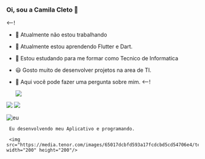 ### Oi, sou a Camila Cleto 👋

<--!
- 🔭 Atualmente não estou trabalhando
- 🌱 Atualmente estou aprendendo Flutter e Dart.
- 👯 Estou estudando para me formar como Tecnico de Informatica
- 😃 Gosto muito de desenvolver projetos na area de TI.
-  💬 Aqui você pode fazer uma pergunta sobre mim.
<--!

    <img src="https://www.ohub.com.br/ideias/wp-content/uploads/2019/04/projeto-infraestrutura-ti.png"/>

<div>
 <a href="https://www.youtube.com/seu-canal-youtube-aqui" target="_blank"><img src="https://img.shields.io/badge/YouTube-FF0000?style=for-the-badge&logo=youtube&logoColor=white" target="_blank"></a>
<a href="https://instagram.com/seu-usuário-instagram-aqui" target="_blank"><img src="https://img.shields.io/badge/-Instagram-%23E4405F?style=for-the-badge&logo=instagram&logoColor=white" target="_blank"></a>
    
![eu](https://user-images.githubusercontent.com/99681842/154809751-d9984890-7cef-4772-aa68-7057938a433f.png)
 
     Eu desenvolvendo meu Aplicativo e programando.
 
     <img src="https://media.tenor.com/images/65017dcbfd593a17fcdcbd5cd54706e4/tenor.png" width="200" height="200"/>
 

  


  
  
